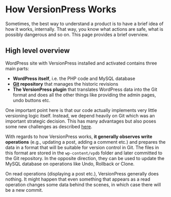 # How VersionPress Works

Sometimes, the best way to understand a product is to have a brief idea of how it works, internally. That way, you know what actions are safe, what is possibly dangerous and so on. This page provides a brief overview.

## High level overview

WordPress site with VersionPress installed and activated contains three main parts:

- **WordPress itself**, i.e. the PHP code and MySQL database
- **[Git](git.md) repository** that manages the historic revisions
- **The VersionPress plugin** that translates WordPress data into the Git format and does all the other things like providing the admin pages, undo buttons etc.

One important point here is that our code actually implements very little versioning logic itself. Instead, we depend heavily on Git which was an important strategic decision. This has many advantages but also poses some new challenges as described [here](git.md).

With regards to how VersionPress works, **it generally observes write operations** (e.g., updating a post, adding a comment etc.) and prepares the data in a format that will be suitable for version control in Git. The files in this format are stored in the `wp-content/vpdb` folder and later committed to the Git repository. In the opposite direction, they can be used to update the MySQL database on operations like Undo, Rollback or Clone.

On read operations (displaying a post etc.), VersionPress generally does nothing. It might happen that even something that appears as a read operation changes some data behind the scenes, in which case there will be a new commit.
